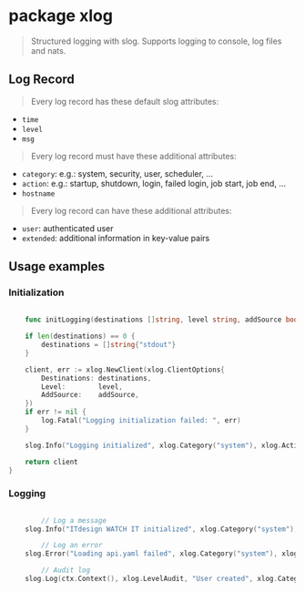 # package xlog

>Structured logging with slog. Supports logging to console, log files and nats.

## Log Record

>Every log record has these default slog attributes:
    
- `time` 
- `level`
- `msg`

>Every log record must have these additional attributes:

- `category`: e.g.: system, security, user, scheduler, ... 
- `action`: e.g.: startup, shutdown, login, failed login, job start, job end, ...
- `hostname`

>Every log record can have these additional attributes:

- `user`: authenticated user
- `extended`: additional information in key-value pairs

## Usage examples

### Initialization

```go   
    
    func initLogging(destinations []string, level string, addSource bool) *xlog.Client {

	if len(destinations) == 0 {
		destinations = []string{"stdout"}
	}

	client, err := xlog.NewClient(xlog.ClientOptions{
		Destinations: destinations,
		Level:        level,
		AddSource:    addSource,
	})
	if err != nil {
		log.Fatal("Logging initialization failed: ", err)
	}

	slog.Info("Logging initialized", xlog.Category("system"), xlog.Action("startup"), xlog.Extended("destinations", destinations, "level", level, "addSource", addSource))

	return client
}
```

### Logging
```go

        // Log a message 
	slog.Info("ITdesign WATCH IT initialized", xlog.Category("system"), xlog.Action("startup"), xlog.Extended("version", VERSION))

        // Log an error 
	slog.Error("Loading api.yaml failed", xlog.Category("system"), xlog.Action("startup"), xlog.Error(err))	

        // Audit log 
	slog.Log(ctx.Context(), xlog.LevelAudit, "User created", xlog.Category("user"), xlog.Action("create"), xlog.User(acl.GetUserName(ctx)), xlog.Extended(u))


```